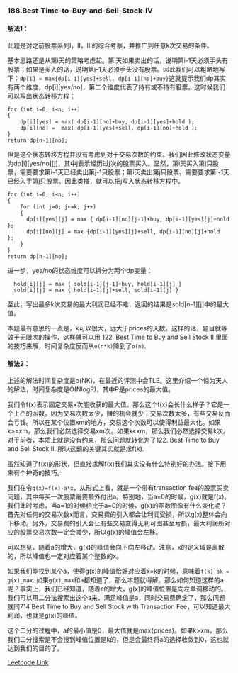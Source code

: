 ### 188.Best-Time-to-Buy-and-Sell-Stock-IV

#### 解法1：

此题是对之前股票系列I，II，III的综合考察，并推广到任意k次交易的条件。

基本思路还是从第i天的策略考虑起。第i天如果卖出的话，说明第i-1天必须手头有股票；如果是买入的话，说明第i-1天必须手头没有股票。因此我们可以粗略地写下：```dp[i] = max{dp[i-1][yes]+sell, dp[i-1][no]+buy}```这就提示我们dp其实有两个维度，dp[i][yes/no]，第二个维度代表了持有或不持有股票。这时候我们可以写出状态转移方程：
```
for (int i=0; i<n; i++)
{
    dp[i][yes] = max( dp[i-1][no]+buy, dp[i-1][yes]+hold );
    dp[i][no] =  max( dp[i-1][yes]+sell, dp[i-1][no]+hold );
}
return dp[n-1][no];
```
但是这个状态转移方程并没有考虑到对于交易次数的约束。我们因此修改状态变量为dp[i][yes/no][j]，其中j表示经历过j次的股票买入。显然，第i天买入第j只股票，需要要求第i-1天已经卖出第j-1只股票；第i天卖出第j只股票，需要要求第i-1天已经入手第j只股票。因此类推，就可以把j写入状态转移方程中。
```
for (int i=0; i<n; i++)
{
    for (int j=0; j<=k; j++)
    {
      dp[i][yes][j] = max { dp[i-1][no][j-1]+buy, dp[i-1][yes][j]+hold };
      dp[i][no][j] = max {dp[i-1][yes][j]+sell, dp[i-1][no][j]+hold  };
    }
}
return dp[n-1][no];
```
进一步，yes/no的状态维度可以拆分为两个dp变量：
```
  hold[i][j] = max { sold[i-1][j-1]+buy, hold[i-1][j] }
  sold[i][j] = max { hold[i-1][j]+sell, sold[i-1][j] }
```
至此，写出最多k次交易的最大利润已经不难，返回的结果是sold[n-1][j]中的最大值。

本题最有意思的一点是，k可以很大，远大于prices的天数。这样的话，题目就等效于无限次的操作，这样就可以用 122. Best Time to Buy and Sell Stock II
里面的技巧来解，时间复杂度反而从```o(n*k)```降到了```o(n)```.

#### 解法2：
上述的解法时间复杂度是o(NK)，在最近的评测中会TLE。这里介绍一个惊为天人的解法，时间复杂度是O(NlogP)，其中P是prices的最大值。

我们令f(x)表示固定交易x次能收获的最大值。那么这个f(x)会长什么样子？它是一个上凸的函数。因为交易次数太少，赚的机会就少；交易次数太多，有些交易反而会亏钱。所以在某个位置xm的地方，交易这个次数可以使得利益最大化。如果k>=xm，那么我们必然选择交易xm次。如果k<xm，那么我们必然选择交易k次。对于前者，本质上就是没有约束，那么问题就转化为了122. Best Time to Buy and Sell Stock II. 所以这题的关键其实就是求f(k).

虽然知道了f(x)的形状，但直接求解f(x)我们其实没有什么特别好的办法。接下用来有个神奇的技巧。

我们在令```g(x)=f(x)-a*x```，从形式上看，就是一个带有transaction fee的股票买卖问题，其中每买一次股票需要额外付出a。特别地，当a=0的时候，g(x)就是f(x)。我们此时考虑，当a=1的时候相比于a=0的时候，g(x)的函数图像有什么变化呢？首先对任何的交易次数x而言，交易费的引入都会让利润受损，所以g(x)整体会向下移动。另外，交易费的引入会让有些交易变得无利可图甚至亏损，最大利润所对应的股票交易次数一定会减少，所以g(x)的峰值会左移。

可以想见，随着a的增大，g(x)的峰值会向下向左移动。注意，x的定义域是离散的，所以峰值也一定对应着某个整数的x。

如果我们能找到某个a，使得g(x)的峰值恰好对应着x=k的时候，意味着```f(k)-ak = g(x)_max```. 如果```g(x)_max```和a都知道了，那么本题就得解。那么如何知道这样的a呢？事实上，我们已经知道，随着a的增大，g(x)的峰值位置是向左单调移动的。我们可以用二分法搜索出这个a来，满足峰值是a，同时交易费确定了，那么问题就同714	Best Time to Buy and Sell Stock with Transaction Fee，可以知道最大利润，也就是g(x)的峰值。

这个二分的过程中，a的最小值是0，最大值就是max{prices}。如果k>xm，那么我们二分搜索是不会搜到峰值位置是k的，但是会最终将a的选择收敛到0，这也就达到我们的目的了。


[Leetcode Link](https://leetcode.com/problems/best-time-to-buy-and-sell-stock-iv)

